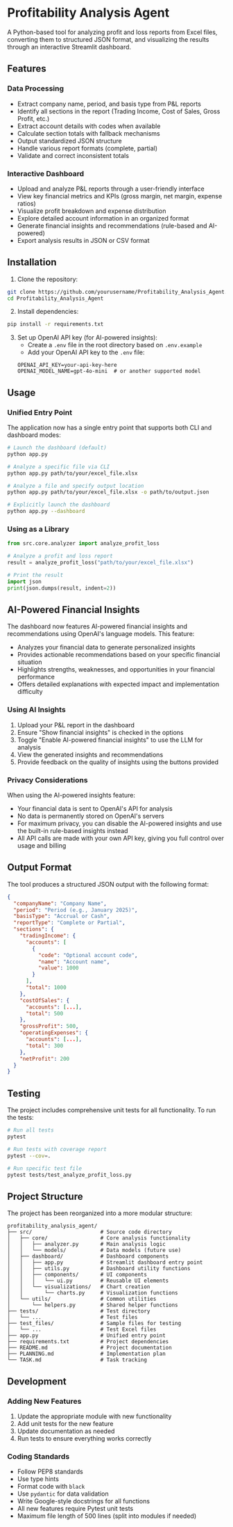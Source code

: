 # Profitability Analysis Agent

A Python-based tool for analyzing profit and loss reports from Excel files, converting them to structured JSON format, and visualizing the results through an interactive Streamlit dashboard.

## Features

### Data Processing
- Extract company name, period, and basis type from P&L reports
- Identify all sections in the report (Trading Income, Cost of Sales, Gross Profit, etc.)
- Extract account details with codes when available
- Calculate section totals with fallback mechanisms
- Output standardized JSON structure
- Handle various report formats (complete, partial)
- Validate and correct inconsistent totals

### Interactive Dashboard
- Upload and analyze P&L reports through a user-friendly interface
- View key financial metrics and KPIs (gross margin, net margin, expense ratios)
- Visualize profit breakdown and expense distribution
- Explore detailed account information in an organized format
- Generate financial insights and recommendations (rule-based and AI-powered)
- Export analysis results in JSON or CSV format

## Installation

1. Clone the repository:
```bash
git clone https://github.com/yourusername/Profitability_Analysis_Agent.git
cd Profitability_Analysis_Agent
```

2. Install dependencies:
```bash
pip install -r requirements.txt
```

3. Set up OpenAI API key (for AI-powered insights):
   - Create a `.env` file in the root directory based on `.env.example`
   - Add your OpenAI API key to the `.env` file:
   ```
   OPENAI_API_KEY=your-api-key-here
   OPENAI_MODEL_NAME=gpt-4o-mini  # or another supported model
   ```

## Usage

### Unified Entry Point

The application now has a single entry point that supports both CLI and dashboard modes:

```bash
# Launch the dashboard (default)
python app.py

# Analyze a specific file via CLI
python app.py path/to/your/excel_file.xlsx

# Analyze a file and specify output location
python app.py path/to/your/excel_file.xlsx -o path/to/output.json

# Explicitly launch the dashboard
python app.py --dashboard
```

### Using as a Library

```python
from src.core.analyzer import analyze_profit_loss

# Analyze a profit and loss report
result = analyze_profit_loss("path/to/your/excel_file.xlsx")

# Print the result
import json
print(json.dumps(result, indent=2))
```

## AI-Powered Financial Insights

The dashboard now features AI-powered financial insights and recommendations using OpenAI's language models. This feature:

- Analyzes your financial data to generate personalized insights
- Provides actionable recommendations based on your specific financial situation
- Highlights strengths, weaknesses, and opportunities in your financial performance
- Offers detailed explanations with expected impact and implementation difficulty

### Using AI Insights

1. Upload your P&L report in the dashboard
2. Ensure "Show financial insights" is checked in the options
3. Toggle "Enable AI-powered financial insights" to use the LLM for analysis
4. View the generated insights and recommendations
5. Provide feedback on the quality of insights using the buttons provided

### Privacy Considerations

When using the AI-powered insights feature:

- Your financial data is sent to OpenAI's API for analysis
- No data is permanently stored on OpenAI's servers
- For maximum privacy, you can disable the AI-powered insights and use the built-in rule-based insights instead
- All API calls are made with your own API key, giving you full control over usage and billing

## Output Format

The tool produces a structured JSON output with the following format:

```json
{
  "companyName": "Company Name",
  "period": "Period (e.g., January 2025)",
  "basisType": "Accrual or Cash",
  "reportType": "Complete or Partial",
  "sections": {
    "tradingIncome": {
      "accounts": [
        {
          "code": "Optional account code",
          "name": "Account name",
          "value": 1000
        }
      ],
      "total": 1000
    },
    "costOfSales": {
      "accounts": [...],
      "total": 500
    },
    "grossProfit": 500,
    "operatingExpenses": {
      "accounts": [...],
      "total": 300
    },
    "netProfit": 200
  }
}
```

## Testing

The project includes comprehensive unit tests for all functionality. To run the tests:

```bash
# Run all tests
pytest

# Run tests with coverage report
pytest --cov=.

# Run specific test file
pytest tests/test_analyze_profit_loss.py
```

## Project Structure

The project has been reorganized into a more modular structure:

```
profitability_analysis_agent/
├── src/                      # Source code directory
│   ├── core/                 # Core analysis functionality
│   │   ├── analyzer.py       # Main analysis logic
│   │   └── models/           # Data models (future use)
│   ├── dashboard/            # Dashboard components
│   │   ├── app.py            # Streamlit dashboard entry point
│   │   ├── utils.py          # Dashboard utility functions
│   │   ├── components/       # UI components
│   │   │   └── ui.py         # Reusable UI elements
│   │   └── visualizations/   # Chart creation
│   │       └── charts.py     # Visualization functions
│   └── utils/                # Common utilities
│       └── helpers.py        # Shared helper functions
├── tests/                    # Test directory
│   └── ...                   # Test files
├── test_files/               # Sample files for testing
│   └── ...                   # Test Excel files
├── app.py                    # Unified entry point
├── requirements.txt          # Project dependencies
├── README.md                 # Project documentation
├── PLANNING.md               # Implementation plan
└── TASK.md                   # Task tracking
```

## Development

### Adding New Features

1. Update the appropriate module with new functionality
2. Add unit tests for the new feature
3. Update documentation as needed
4. Run tests to ensure everything works correctly

### Coding Standards

- Follow PEP8 standards
- Use type hints
- Format code with `black`
- Use `pydantic` for data validation
- Write Google-style docstrings for all functions
- All new features require Pytest unit tests
- Maximum file length of 500 lines (split into modules if needed)